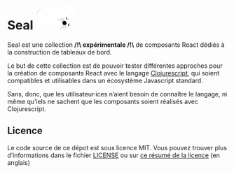 # Seal ![cute seal logo](react-seal.png "cute seal logo")
Seal est une collection **/!\ expérimentale /!\\** de composants React dédiés à la construction de tableaux de bord.

Le but de cette collection est de pouvoir tester différentes approches pour la création
de composants React avec le langage [Clojurescript][cljs],  qui soient compatibles
et utilisables dans un écosystème Javascript standard.

Sans, donc, que les utilisateur·ices
n’aient besoin de connaître le langage, ni même qu’iels ne sachent que les
composants soient réalisés avec Clojurescript.

## Licence
Le code source de ce dépot est sous licence MIT. Vous pouvez trouver plus d’informations dans le fichier [LICENSE](LICENSE) ou sur [ce résumé de la licence](https://choosealicense.com/licenses/mit/) (en anglais)

[cljs]: https://clojurescript.org/
